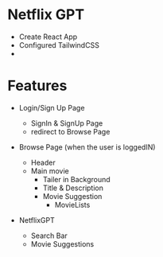 
# Netflix GPT

 - Create React App
 - Configured TailwindCSS
 - 

 # Features

  - Login/Sign Up Page 
    - SignIn & SignUp Page
    - redirect to Browse Page

  - Browse Page (when the user is loggedIN)
    - Header
    - Main movie
        - Tailer in Background
        - Title & Description
        - Movie Suggestion
            - MovieLists 

  - NetflixGPT
    - Search Bar
    - Movie Suggestions 